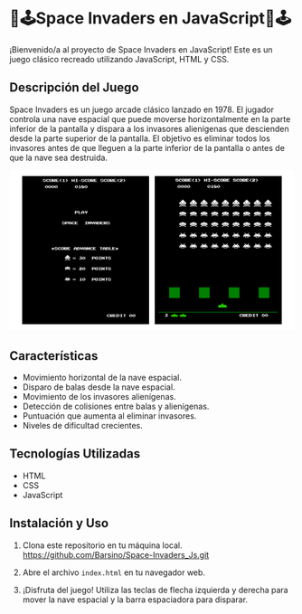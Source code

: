 # 👾🕹️Space Invaders en JavaScript👾🕹️

¡Bienvenido/a al proyecto de Space Invaders en JavaScript! Este es un juego clásico recreado utilizando JavaScript, HTML y CSS.

## Descripción del Juego

Space Invaders es un juego arcade clásico lanzado en 1978. El jugador controla una nave espacial que puede moverse horizontalmente en la parte inferior de la pantalla y dispara a los invasores alienígenas que descienden desde la parte superior de la pantalla. El objetivo es eliminar todos los invasores antes de que lleguen a la parte inferior de la pantalla o antes de que la nave sea destruida.

![Space Invaders](assets/screenshots/README_Image.png)

## Características

- Movimiento horizontal de la nave espacial.
- Disparo de balas desde la nave espacial.
- Movimiento de los invasores alienígenas.
- Detección de colisiones entre balas y alienígenas.
- Puntuación que aumenta al eliminar invasores.
- Niveles de dificultad crecientes.

## Tecnologías Utilizadas

- HTML
- CSS
- JavaScript 

## Instalación y Uso

1. Clona este repositorio en tu máquina local.
    https://github.com/Barsino/Space-Invaders_Js.git

2. Abre el archivo `index.html` en tu navegador web.

3. ¡Disfruta del juego! Utiliza las teclas de flecha izquierda y derecha para mover la nave espacial y la barra espaciadora para disparar.

